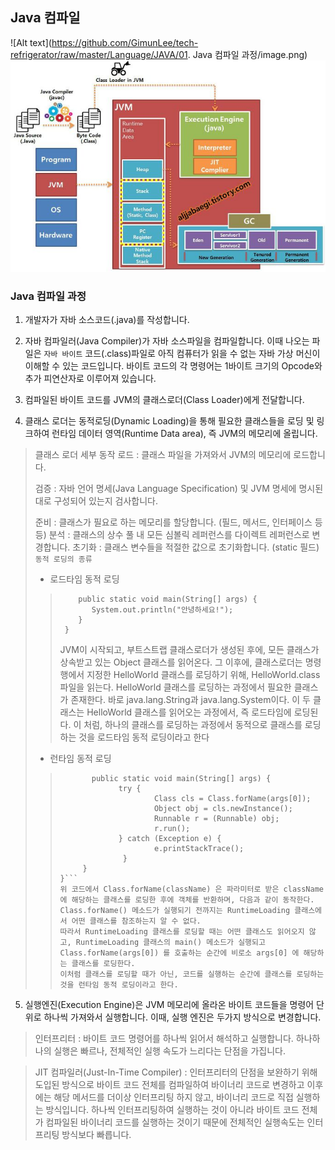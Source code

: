 ## Java 컴파일

![Alt text](https://github.com/GimunLee/tech-refrigerator/raw/master/Language/JAVA/01. Java 컴파일 과정/image.png)
![Alt text](image-1.png)

### Java 컴파일 과정
1. 개발자가 자바 소스코드(.java)를 작성합니다.

2. 자바 컴파일러(Java Compiler)가 자바 소스파일을 컴파일합니다. 이때 나오는 파일은 `자바 바이트` 코드(.class)파일로 아직 컴퓨터가 읽을 수 없는 자바 가상 머신이 이해할 수 있는 코드입니다. 바이트 코드의 각 명령어는 1바이트 크기의 Opcode와 추가 피연산자로 이루어져 있습니다.

3. 컴파일된 바이트 코드를 JVM의 클래스로더(Class Loader)에게 전달합니다.

4. 클래스 로더는 동적로딩(Dynamic Loading)을 통해 필요한 클래스들을 로딩 및 링크하여 런타임 데이터 영역(Runtime Data area), 즉 JVM의 메모리에 올립니다.

> 클래스 로더 세부 동작
로드 : 클래스 파일을 가져와서 JVM의 메모리에 로드합니다.
> 
> 검증 : 자바 언어 명세(Java Language Specification) 및 JVM 명세에 명시된 대로 구성되어 있는지 검사합니다.
> 
> 준비 : 클래스가 필요로 하는 메모리를 할당합니다. (필드, 메서드, 인터페이스 등등)
> 분석 : 클래스의 상수 풀 내 모든 심볼릭 레퍼런스를 다이렉트 레퍼런스로 변경합니다.
> 초기화 : 클래스 변수들을 적절한 값으로 초기화합니다. (static 필드)
> <br>
> `동적 로딩의 종류`
>- 로드타임 동적 로딩
> > ``` public class HelloWorld {
> >     public static void main(String[] args) {
> >        System.out.println("안녕하세요!");
> >     }
> >  }
> >``` 
> > JVM이 시작되고, 부트스트랩 클래스로더가 생성된 후에, 모든 클래스가 상속받고 있는 Object 클래스를 읽어온다. 그 이후에, 클래스로더는 명령행에서 지정한 HelloWorld 클래스를 로딩하기 위해, HelloWorld.class 파일을 읽는다. HelloWorld 클래스를 로딩하는 과정에서 필요한 클래스가 존재한다. 바로 java.lang.String과 java.lang.System이다. 이 두 클래스는 HelloWorld 클래스를 읽어오는 과정에서, 즉 로드타임에 로딩된다. 이 처럼, 하나의 클래스를 로딩하는 과정에서 동적으로 클래스를 로딩하는 것을 로드타임 동적 로딩이라고 한다
>- 런타임 동적 로딩
> > ```public class RuntimeLoading { 
>>        public static void main(String[] args) { 
>>              try { 
>>                      Class cls = Class.forName(args[0]); 
>>                      Object obj = cls.newInstance(); 
>>                      Runnable r = (Runnable) obj; 
>>                      r.run(); 
>>              } catch (Exception e) {
>>                      e.printStackTrace();
>>               }
>>      }
>>}```
>>위 코드에서 Class.forName(className) 은 파라미터로 받은 className에 해당하는 클래스를 로딩한 후에 객체를 반환하며, 다음과 같이 동작한다.
>>Class.forName() 메소드가 실행되기 전까지는 RuntimeLoading 클래스에서 어떤 클래스를 참조하는지 알 수 없다.
>>따라서 RuntimeLoading 클래스를 로딩할 때는 어떤 클래스도 읽어오지 않고, RuntimeLoading 클래스의 main() 메소드가 실행되고 Class.forName(args[0]) 를 호출하는 순간에 비로소 args[0] 에 해당하는 클래스를 로딩한다.
>>이처럼 클래스를 로딩할 때가 아닌, 코드를 실행하는 순간에 클래스를 로딩하는 것을 런타임 동적 로딩이라고 한다.




5. 실행엔진(Execution Engine)은 JVM 메모리에 올라온 바이트 코드들을 명령어 단위로 하나씩 가져와서 실행합니다. 이때, 실행 엔진은 두가지 방식으로 변경합니다.

> 인터프리터 : 바이트 코드 명령어를 하나씩 읽어서 해석하고 실행합니다. 하나하나의 실행은 빠르나, 전체적인 실행 속도가 느리다는 단점을 가집니다.

> JIT 컴파일러(Just-In-Time Compiler) : 인터프리터의 단점을 보완하기 위해 도입된 방식으로 바이트 코드 전체를 컴파일하여 바이너리 코드로 변경하고 이후에는 해당 메서드를 더이상 인터프리팅 하지 않고, 바이너리 코드로 직접 실행하는 방식입니다. 하나씩 인터프리팅하여 실행하는 것이 아니라 바이트 코드 전체가 컴파일된 바이너리 코드를 실행하는 것이기 때문에 전체적인 실행속도는 인터프리팅 방식보다 빠릅니다.
